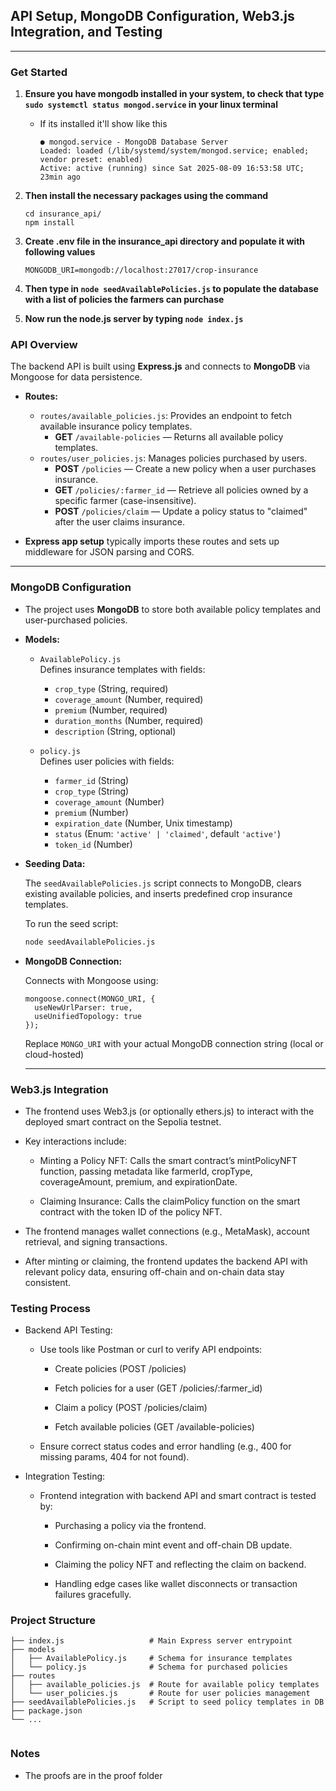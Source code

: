 ## API Setup, MongoDB Configuration, Web3.js Integration, and Testing

---

### Get Started

1. **Ensure you have mongodb installed in your system, to check that type `sudo systemctl status mongod.service` in your linux terminal**
    * If its installed it'll show like this
      ```
      ● mongod.service - MongoDB Database Server
      Loaded: loaded (/lib/systemd/system/mongod.service; enabled; vendor preset: enabled)
      Active: active (running) since Sat 2025-08-09 16:53:58 UTC; 23min ago
      ```

2. **Then install the necessary packages using the command**

   ```
   cd insurance_api/
   npm install
   ```
3. **Create .env file in the insurance_api directory and populate it with following values**
   ```
   MONGODB_URI=mongodb://localhost:27017/crop-insurance
   ```

4. **Then type in `node seedAvailablePolicies.js` to populate the database with a list of policies the farmers can purchase**

5. **Now run the node.js server by typing `node index.js`**

### API Overview

The backend API is built using **Express.js** and connects to **MongoDB** via Mongoose for data persistence.

- **Routes:**
  - `routes/available_policies.js`: Provides an endpoint to fetch available insurance policy templates.
    - **GET** `/available-policies` — Returns all available policy templates.
  - `routes/user_policies.js`: Manages policies purchased by users.
    - **POST** `/policies` — Create a new policy when a user purchases insurance.
    - **GET** `/policies/:farmer_id` — Retrieve all policies owned by a specific farmer (case-insensitive).
    - **POST** `/policies/claim` — Update a policy status to "claimed" after the user claims insurance.

- **Express app setup** typically imports these routes and sets up middleware for JSON parsing and CORS.

---

### MongoDB Configuration

- The project uses **MongoDB** to store both available policy templates and user-purchased policies.

- **Models:**

  - `AvailablePolicy.js`  
    Defines insurance templates with fields:
    - `crop_type` (String, required)
    - `coverage_amount` (Number, required)
    - `premium` (Number, required)
    - `duration_months` (Number, required)
    - `description` (String, optional)

  - `policy.js`  
    Defines user policies with fields:
    - `farmer_id` (String)
    - `crop_type` (String)
    - `coverage_amount` (Number)
    - `premium` (Number)
    - `expiration_date` (Number, Unix timestamp)
    - `status` (Enum: `'active' | 'claimed'`, default `'active'`)
    - `token_id` (Number)

- **Seeding Data:**

  The `seedAvailablePolicies.js` script connects to MongoDB, clears existing available policies, and inserts predefined crop insurance templates.

  To run the seed script:

  ```bash
  node seedAvailablePolicies.js
  ```

- **MongoDB Connection:**

  Connects with Mongoose using:

  ```
  mongoose.connect(MONGO_URI, {
    useNewUrlParser: true,
    useUnifiedTopology: true
  });

  ```

  Replace `MONGO_URI` with your actual MongoDB connection string (local or cloud-hosted)

  ---

### Web3.js Integration
* The frontend uses Web3.js (or optionally ethers.js) to interact with the deployed smart contract on the Sepolia testnet.

* Key interactions include:

  * Minting a Policy NFT:
Calls the smart contract’s mintPolicyNFT function, passing metadata like farmerId, cropType, coverageAmount, premium, and expirationDate.

  * Claiming Insurance:
Calls the claimPolicy function on the smart contract with the token ID of the policy NFT.

* The frontend manages wallet connections (e.g., MetaMask), account retrieval, and signing transactions.

* After minting or claiming, the frontend updates the backend API with relevant policy data, ensuring off-chain and on-chain data stay consistent.

### Testing Process

* Backend API Testing:

  * Use tools like Postman or curl to verify API endpoints:

    * Create policies (POST /policies)

    * Fetch policies for a user (GET /policies/:farmer_id)

    * Claim a policy (POST /policies/claim)

    * Fetch available policies (GET /available-policies)

  * Ensure correct status codes and error handling (e.g., 400 for missing params, 404 for not found).

* Integration Testing:

  * Frontend integration with backend API and smart contract is tested by:

    * Purchasing a policy via the frontend.

    * Confirming on-chain mint event and off-chain DB update.

    * Claiming the policy NFT and reflecting the claim on backend.

    * Handling edge cases like wallet disconnects or transaction failures gracefully.

### Project Structure

```
├── index.js                   # Main Express server entrypoint
├── models
│   ├── AvailablePolicy.js     # Schema for insurance templates
│   └── policy.js              # Schema for purchased policies
├── routes
│   ├── available_policies.js  # Route for available policy templates
│   └── user_policies.js       # Route for user policies management
├── seedAvailablePolicies.js   # Script to seed policy templates in DB
├── package.json
└── ...


```

### Notes

* The proofs are in the proof folder 
